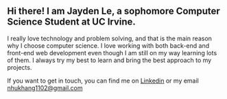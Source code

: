 ## Hi there! I am Jayden Le, a sophomore Computer Science Student at UC Irvine.

I really love technology and problem solving, and that is the main reason why I choose computer science. I love working with both back-end and front-end web development even though I am still on my way learning lots of them. I always try my best to learn and bring the best approach to my projects. 

If you want to get in touch, you can find me on [Linkedin](https://www.linkedin.com/in/jayden-le/) or my email nhukhang1102@gmail.com


<!--
**JaydenLe1102/JaydenLe1102** is a ✨ _special_ ✨ repository because its `README.md` (this file) appears on your GitHub profile.

Here are some ideas to get you started:

- 🔭 I’m currently working on ...
- 🌱 I’m currently learning ...
- 👯 I’m looking to collaborate on ...
- 🤔 I’m looking for help with ...
- 💬 Ask me about ...
- 📫 How to reach me: ...
- 😄 Pronouns: ...
- ⚡ Fun fact: ...
-->
